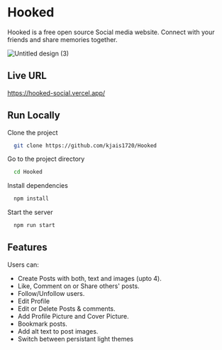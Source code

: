 
# Hooked

Hooked is a free open source Social media website. Connect with your friends and share memories together.

![Untitled design (3)](https://user-images.githubusercontent.com/66024105/179878465-03086fc3-2f3f-4e8d-bd05-ae76312c8b4b.png)

## Live URL
https://hooked-social.vercel.app/
## Run Locally

Clone the project

```bash
  git clone https://github.com/kjais1720/Hooked
```

Go to the project directory

```bash
  cd Hooked
```

Install dependencies

```bash
  npm install
```

Start the server

```bash
  npm run start
```


## Features
Users can:
- Create Posts with both, text and images (upto 4).
- Like, Comment on or Share others' posts.
- Follow/Unfollow users.
- Edit Profile
- Edit or Delete Posts & comments.
- Add Profile Picture and Cover Picture.
- Bookmark posts.
- Add alt text to post images.
- Switch between persistant light themes
